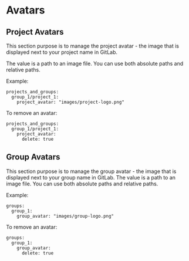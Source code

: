 # Avatars

## Project Avatars

This section purpose is to manage the project avatar - the image that is displayed next to your project name in GitLab.

The value is a path to an image file. You can use both absolute paths and relative paths.

Example:
```
projects_and_groups:
  group_1/project_1:
    project_avatar: "images/project-logo.png"
```

To remove an avatar:
```
projects_and_groups:
  group_1/project_1:
    project_avatar:
      delete: true
```

## Group Avatars
This section purpose is to manage the group avatar - the image that is displayed next to your group name in GitLab.
The value is a path to an image file. You can use both absolute paths and relative paths.

Example:
```
groups:
  group_1:
    group_avatar: "images/group-logo.png"
```

To remove an avatar:
```
groups:
  group_1:
    group_avatar:
      delete: true
```
